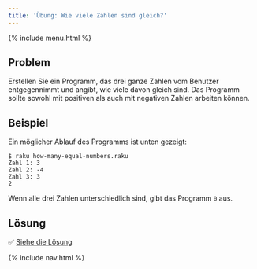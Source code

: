 ```yaml
---
title: 'Übung: Wie viele Zahlen sind gleich?'
---
```


{% include menu.html %}

## Problem

Erstellen Sie ein Programm, das drei ganze Zahlen vom Benutzer entgegennimmt und angibt, wie viele davon gleich sind. Das Programm sollte sowohl mit positiven als auch mit negativen Zahlen arbeiten können.

## Beispiel

Ein möglicher Ablauf des Programms ist unten gezeigt:

```console
$ raku how-many-equal-numbers.raku
Zahl 1: 3
Zahl 2: -4
Zahl 3: 3
2
```

Wenn alle drei Zahlen unterschiedlich sind, gibt das Programm `0` aus.

## Lösung

✅ [Siehe die Lösung](solution)

{% include nav.html %}